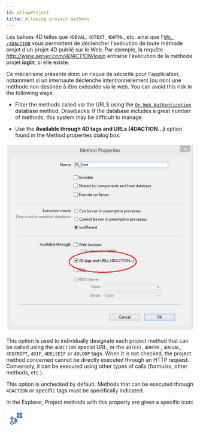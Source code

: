 ```yaml
---
id: allowProject
title: Allowing project methods
---
```


  
Les balises 4D telles que `4DEVAL`, `4DTEXT`, `4DHTML`, etc. ainsi que l'[`URL /4DACTION`](httpRequests.md#/4daction) vous permettent de déclencher l'exécution de toute méthode projet d'un projet 4D publié sur le Web. Par exemple, la requête *http://www.server.com/4DACTION/login* entraîne l'exécution de la méthode projet ***login***, si elle existe.

Ce mécanisme présente donc un risque de sécurité pour l'application, notamment si un internaute déclenche intentionnellement (ou non) une méthode non destinée à être exécutée via le web. You can avoid this risk in the following ways:

*   Filter the methods called via the URLS using the [`On Web Authentication`](authentication.md#on-web-authentication) database method. Drawbacks: If the database includes a great number of methods, this system may be difficult to manage.

*   Use the **Available through 4D tags and URLs (4DACTION...)** option found in the Method properties dialog box:

![](assets/en/WebServer/methodProperties.png)

This option is used to individually designate each project method that can be called using the `4DACTION` special URL, or the `4DTEXT`, `4DHTML`, `4DEVAL`, `4DSCRIPT`, `4DIF`, `4DELSEIF` or `4DLOOP` tags. When it is not checked, the project method concerned cannot be directly executed through an HTTP request. Conversely, it can be executed using other types of calls (formulas, other methods, etc.).

This option is unchecked by default. Methods that can be executed through `4DACTION` or specific tags must be specifically indicated.

In the Explorer, Project methods with this property are given a specific icon:

 ![](assets/en/WebServer/methodIcon.png)
